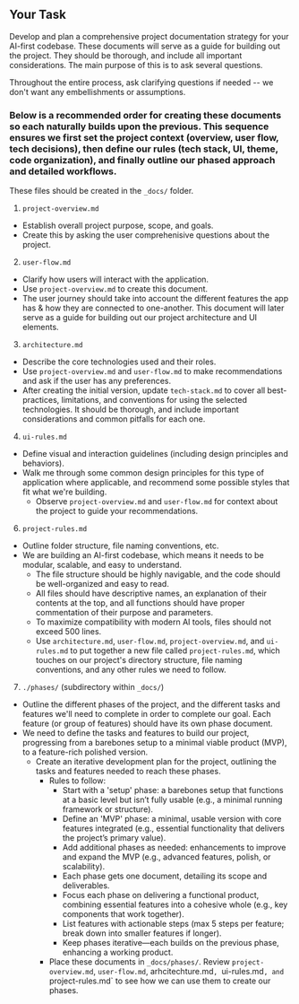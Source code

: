 ## Your Task

Develop and plan a comprehensive project documentation strategy for your AI-first codebase. These documents will serve as a guide for building out the project. They should be thorough, and include all important considerations. The main purpose of this is to ask several questions.

Throughout the entire process, ask clarifying questions if needed -- we don't want any embellishments or assumptions.

### Below is a recommended order for creating these documents so each naturally builds upon the previous. This sequence ensures we first set the project context (overview, user flow, tech decisions), then define our rules (tech stack, UI, theme, code organization), and finally outline our phased approach and detailed workflows.

These files should be created in the `_docs/` folder.

1. `project-overview.md`

  - Establish overall project purpose, scope, and goals.
  - Create this by asking the user comprehenisive questions about the project.

2. `user-flow.md`

  - Clarify how users will interact with the application.
  - Use `project-overview.md` to create this document.
  - The user journey should take into account the different features the app has & how they are connected to one-another. This document will later serve as a guide for building out our project architecture and UI elements.

3. `architecture.md`

  - Describe the core technologies used and their roles.
  - Use `project-overview.md` and `user-flow.md` to make recommendations and ask if the user has any preferences.
  - After creating the initial version, update `tech-stack.md` to cover all best-practices, limitations, and conventions for using the selected technologies. It should be thorough, and include important considerations and common pitfalls for each one.

4. `ui-rules.md`

  - Define visual and interaction guidelines (including design principles and behaviors).
  - Walk me through some common design principles for this type of application where applicable, and recommend some possible styles that fit what we're building.
    - Observe `project-overview.md` and `user-flow.md` for context about the project to guide your recommendations.

6. `project-rules.md`

  - Outline folder structure, file naming conventions, etc.
  - We are building an AI-first codebase, which means it needs to be modular, scalable, and easy to understand.
    - The file structure should be highly navigable, and the code should be well-organized and easy to read.
    - All files should have descriptive names, an explanation of their contents at the top, and all functions should have proper commentation of their purpose and parameters.
    - To maximize compatibility with modern AI tools, files should not exceed 500 lines.
    - Use `architecture.md`, `user-flow.md`, `project-overview.md`, and `ui-rules.md` to put together a new file called `project-rules.md`, which touches on our project's directory structure, file naming conventions, and any other rules we need to follow.

7. `./phases/` (subdirectory within `_docs/`)

  - Outline the different phases of the project, and the different tasks and features we'll need to complete in order to complete our goal. Each feature (or group of features) should have its own phase document.
  - We need to define the tasks and features to build our project, progressing from a barebones setup to a minimal viable product (MVP), to a feature-rich polished version.
    - Create an iterative development plan for the project, outlining the tasks and features needed to reach these phases.
      - Rules to follow:
        - Start with a 'setup' phase: a barebones setup that functions at a basic level but isn’t fully usable (e.g., a minimal running framework or structure).
        - Define an 'MVP' phase: a minimal, usable version with core features integrated (e.g., essential functionality that delivers the project’s primary value).
        - Add additional phases as needed: enhancements to improve and expand the MVP (e.g., advanced features, polish, or scalability).
        - Each phase gets one document, detailing its scope and deliverables.
        - Focus each phase on delivering a functional product, combining essential features into a cohesive whole (e.g., key components that work together).
        - List features with actionable steps (max 5 steps per feature; break down into smaller features if longer).
        - Keep phases iterative—each builds on the previous phase, enhancing a working product.
      - Place these documents in `_docs/phases/`. Review `project-overview.md`, `user-flow.md`, arhcitechture.md`, `ui-rules.md`, and `project-rules.md` to see how we can use them to create our phases.

